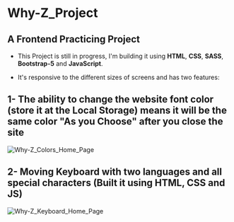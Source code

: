 # Why-Z_Project
## A Frontend Practicing Project

- This Project is still in progress, I'm building it using **HTML**, **CSS**, **SASS**, **Bootstrap-5** and **JavaScript**.

- It's responsive to the different sizes of screens and has two features: 

## 1- The ability to change the website font color (store it at the Local Storage) means it will be the same color "As you Choose" after you close the site
![Why-Z_Colors_Home_Page](https://user-images.githubusercontent.com/103189160/229188301-18d3e0a9-3f4c-49c8-a81d-e819091da260.png)

## 2- Moving Keyboard with two languages and all special characters (Built it using HTML, CSS and JS)
![Why-Z_Keyboard_Home_Page](https://user-images.githubusercontent.com/103189160/229188621-6911d3ff-2d38-4f6a-8356-36991b921084.png)

